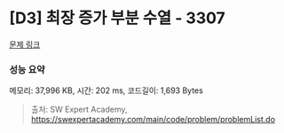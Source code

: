 # [D3] 최장 증가 부분 수열 - 3307 

[문제 링크](https://swexpertacademy.com/main/code/problem/problemDetail.do?contestProbId=AWBOKg-a6l0DFAWr) 

### 성능 요약

메모리: 37,996 KB, 시간: 202 ms, 코드길이: 1,693 Bytes



> 출처: SW Expert Academy, https://swexpertacademy.com/main/code/problem/problemList.do